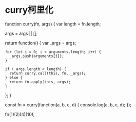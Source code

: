 # curry柯里化

function curry(fn, args) {
  var length = fn.length;

  args = args || [];

  return function() {
    var _args = args;

    for (let i = 0; i < arguments.length; i++) {
      _args.push(arguments[i]);
    }

    if (_args.length < length) {
      return curry.call(this, fn, _args);
    } else {
      return fn.apply(this, args);
    }
  };
}

const fn = curry(function(a, b, c, d) {
  console.log(a, b, c, d);
});

fn(1)(2)(4)(10);
